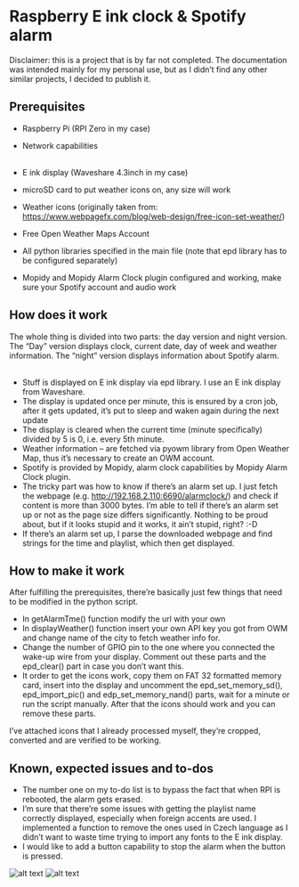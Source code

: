 # Raspberry E ink clock & Spotify alarm
Disclaimer: this is a project that is by far not completed. The documentation was intended mainly for my personal use, but as I didn’t find any other similar projects, I decided to publish it.

## Prerequisites <br />
*	Raspberry Pi (RPI Zero in my case) <br />
*	Network capabilities <br /> <br />
*	E ink display (Waveshare 4.3inch in my case) <br />
*	microSD card to put weather icons on, any size will work <br />

*	Weather icons (originally taken from: https://www.webpagefx.com/blog/web-design/free-icon-set-weather/) <br />
*	Free Open Weather Maps Account <br />
*	All python libraries specified in the main file (note that epd library has to be configured separately) <br />
*	Mopidy and Mopidy Alarm Clock plugin configured and working, make sure your Spotify account and audio work <br />

## How does it work <br />
The whole thing is divided into two parts: the day version and night version. The “Day” version displays clock, current date, day of week and weather information. The “night” version displays information about Spotify alarm. <br />
<br />
*	Stuff is displayed on E ink display via epd library. I use an E ink display from Waveshare. <br />
  *	The display is updated once per minute, this is ensured by a cron job, after it gets updated, it’s put to sleep and waken again during the next update <br /> 
  *	The display is cleared when the current time (minute specifically) divided by 5 is 0, i.e. every 5th minute. <br />
*	Weather information – are fetched via pyowm library from Open Weather Map, thus it’s necessary to create an OWM account.  <br />
*	Spotify is provided by Mopidy, alarm clock capabilities by Mopidy Alarm Clock plugin. <br />
*	The tricky part was how to know if there’s an alarm set up. I just fetch the webpage (e.g. http://192.168.2.110:6690/alarmclock/) and check if content is more than 3000 bytes. I’m able to tell if there’s an alarm set up or not as the page size differs significantly. Nothing to be proud about, but if it looks stupid and it works, it ain’t stupid, right? :-D <br />
*	If there’s an alarm set up, I parse the downloaded webpage and find strings for the time and playlist, which then get displayed. <br />

## How to make it work <br />
After fulfilling the prerequisites, there’re basically just few things that need to be modified in the python script. <br />
*	In getAlarmTme() function modify the url with your own <br />
*	In displayWeather() function insert your own API key you got from OWM and change name of the city to fetch weather info for. <br />
*	Change the number of GPIO pin to the one where you connected the wake-up wire from your display. Comment out these parts and the epd_clear() part in case you don’t want this. <br />
*	It order to get the icons work, copy them on FAT 32 formatted memory card, insert into the display and uncomment the epd_set_memory_sd(), epd_import_pic() and edp_set_memory_nand() parts, wait for a minute or run the script manually. After that the icons should work and you can remove these parts. <br />

I’ve attached icons that I already processed myself, they’re cropped, converted and are verified to be working. <br />

## Known, expected issues and to-dos <br />
*	The number one on my to-do list is to bypass the fact that when RPI is rebooted, the alarm gets erased. <br />
*	I’m sure that there’re some issues with getting the playlist name correctly displayed, especially when foreign accents are used. I implemented a function to remove the ones used in Czech language as I didn’t want to waste time trying to import any fonts to the E ink display. <br />
*	I would like to add a button capability to stop the alarm when the button is pressed. <br />


![alt text](https://github.com/generalStepes/Waveshare-eink-raspberry/blob/master/img/weather.jpg?raw=true)
![alt text](https://github.com/generalStepes/Waveshare-eink-raspberry/blob/master/img/spotify.jpg?raw=true)
